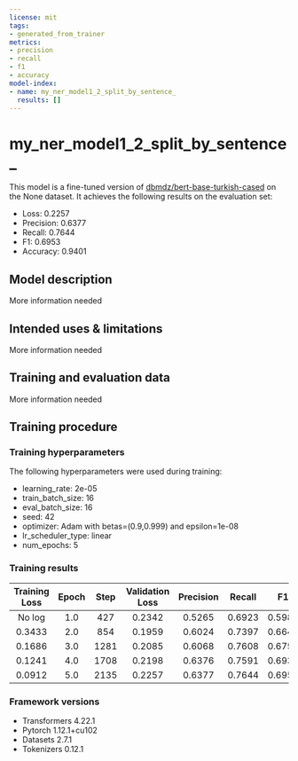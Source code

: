 ```yaml
---
license: mit
tags:
- generated_from_trainer
metrics:
- precision
- recall
- f1
- accuracy
model-index:
- name: my_ner_model1_2_split_by_sentence_
  results: []
---
```


<!-- This model card has been generated automatically according to the information the Trainer had access to. You
should probably proofread and complete it, then remove this comment. -->

# my_ner_model1_2_split_by_sentence_

This model is a fine-tuned version of [dbmdz/bert-base-turkish-cased](https://huggingface.co/dbmdz/bert-base-turkish-cased) on the None dataset.
It achieves the following results on the evaluation set:
- Loss: 0.2257
- Precision: 0.6377
- Recall: 0.7644
- F1: 0.6953
- Accuracy: 0.9401

## Model description

More information needed

## Intended uses & limitations

More information needed

## Training and evaluation data

More information needed

## Training procedure

### Training hyperparameters

The following hyperparameters were used during training:
- learning_rate: 2e-05
- train_batch_size: 16
- eval_batch_size: 16
- seed: 42
- optimizer: Adam with betas=(0.9,0.999) and epsilon=1e-08
- lr_scheduler_type: linear
- num_epochs: 5

### Training results

| Training Loss | Epoch | Step | Validation Loss | Precision | Recall | F1     | Accuracy |
|:-------------:|:-----:|:----:|:---------------:|:---------:|:------:|:------:|:--------:|
| No log        | 1.0   | 427  | 0.2342          | 0.5265    | 0.6923 | 0.5981 | 0.9264   |
| 0.3433        | 2.0   | 854  | 0.1959          | 0.6024    | 0.7397 | 0.6640 | 0.9364   |
| 0.1686        | 3.0   | 1281 | 0.2085          | 0.6068    | 0.7608 | 0.6752 | 0.9376   |
| 0.1241        | 4.0   | 1708 | 0.2198          | 0.6376    | 0.7591 | 0.6931 | 0.9398   |
| 0.0912        | 5.0   | 2135 | 0.2257          | 0.6377    | 0.7644 | 0.6953 | 0.9401   |


### Framework versions

- Transformers 4.22.1
- Pytorch 1.12.1+cu102
- Datasets 2.7.1
- Tokenizers 0.12.1
